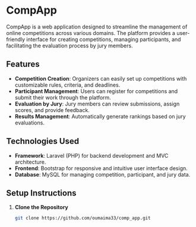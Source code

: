 # CompApp

CompApp is a web application designed to streamline the management of online competitions across various domains. The platform provides a user-friendly interface for creating competitions, managing participants, and facilitating the evaluation process by jury members.

## Features
- **Competition Creation**: Organizers can easily set up competitions with customizable rules, criteria, and deadlines.  
- **Participant Management**: Users can register for competitions and submit their work through the platform.  
- **Evaluation by Jury**: Jury members can review submissions, assign scores, and provide feedback.  
- **Results Management**: Automatically generate rankings based on jury evaluations.  

## Technologies Used
- **Framework**: Laravel (PHP) for backend development and MVC architecture.  
- **Frontend**: Bootstrap for responsive and intuitive user interface design.  
- **Database**: MySQL for managing competition, participant, and jury data.  

## Setup Instructions
1. **Clone the Repository**  
   ```bash
   git clone https://github.com/oumaima33/comp_app.git

